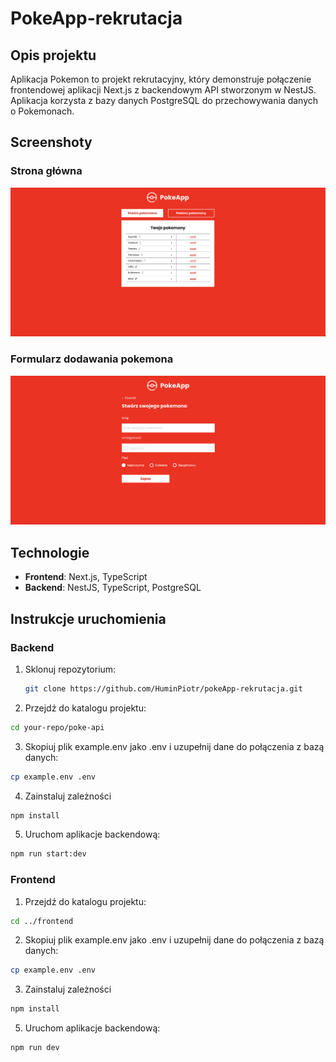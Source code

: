# PokeApp-rekrutacja

## Opis projektu

Aplikacja Pokemon to projekt rekrutacyjny, który demonstruje połączenie frontendowej aplikacji Next.js z backendowym API stworzonym w NestJS. Aplikacja korzysta z bazy danych PostgreSQL do przechowywania danych o Pokemonach.

## Screenshoty

### Strona główna

![Strona główna](screenshots/home_ss.png)

### Formularz dodawania pokemona

![Formularz dodawania pokemona](screenshots/form_ss.png)

## Technologie

- **Frontend**: Next.js, TypeScript
- **Backend**: NestJS, TypeScript, PostgreSQL

## Instrukcje uruchomienia

### Backend 

1. Sklonuj repozytorium:

   ```bash
   git clone https://github.com/HuminPiotr/pokeApp-rekrutacja.git
   ```

2. Przejdź do katalogu projektu:
```bash
cd your-repo/poke-api
```

3. Skopiuj plik example.env jako .env i uzupełnij dane do połączenia z bazą danych:
```bash
cp example.env .env
```

4. Zainstaluj zależności
```bash
npm install 
```

5. Uruchom aplikacje backendową:
```bash
npm run start:dev

```
### Frontend 

1. Przejdź do katalogu projektu:
```bash
cd ../frontend
```

2. Skopiuj plik example.env jako .env i uzupełnij dane do połączenia z bazą danych:
```bash
cp example.env .env
```

3. Zainstaluj zależności
```bash
npm install 
```

5. Uruchom aplikacje backendową:
```bash
npm run dev
```


